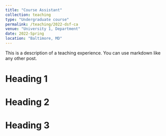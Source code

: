 ```yaml
---
title: "Course Assistant"
collection: teaching
type: "Undergraduate course"
permalink: /teaching/2022-dsf-ca
venue: "University 1, Department"
date: 2022-Spring
location: "Baltimore, MD"
---
```


This is a description of a teaching experience. You can use markdown like any other post.

Heading 1
======

Heading 2
======

Heading 3
======